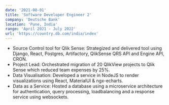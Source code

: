 ```yaml
---
date: '2021-08-01'
title: 'Software Developer Engineer 2'
company: 'Deutsche Bank'
location: 'Pune, India'
range: 'April 2021 - July 2022'
url: 'https://country.db.com/india/index'
---
```


- Source Control tool for Qlik Sense: Strategized and delivered tool using Django, React, Postgres, Artifactory, QlikSense QRS API and Engine API, CRON.
- Project Lead: Orchestrated migration of 20 QlikView projects to Qlik Sense which reduced team expenses by 25%.
- Data Visualisation: Developed a service in NodeJS to render visualizations using React, MaterialUI & ngx-echarts.
- Data as a Service: Hosted a database using a microservice architecture for authentication, query processing, loadbalancing and a response service using websockets.